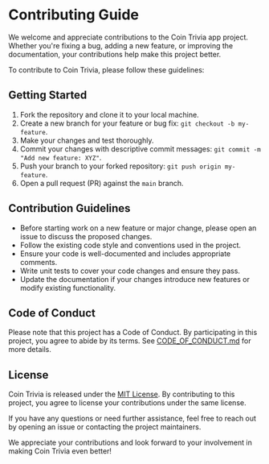 # Contributing Guide

We welcome and appreciate contributions to the Coin Trivia app project. Whether you're fixing a bug, adding a new feature, or improving the documentation, your contributions help make this project better.

To contribute to Coin Trivia, please follow these guidelines:

## Getting Started

1. Fork the repository and clone it to your local machine.
2. Create a new branch for your feature or bug fix: `git checkout -b my-feature`.
3. Make your changes and test thoroughly.
4. Commit your changes with descriptive commit messages: `git commit -m "Add new feature: XYZ"`.
5. Push your branch to your forked repository: `git push origin my-feature`.
6. Open a pull request (PR) against the `main` branch.

## Contribution Guidelines

- Before starting work on a new feature or major change, please open an issue to discuss the proposed changes.
- Follow the existing code style and conventions used in the project.
- Ensure your code is well-documented and includes appropriate comments.
- Write unit tests to cover your code changes and ensure they pass.
- Update the documentation if your changes introduce new features or modify existing functionality.

## Code of Conduct

Please note that this project has a Code of Conduct. By participating in this project, you agree to abide by its terms. See [CODE_OF_CONDUCT.md](CODE_OF_CONDUCT.md) for more details.

## License

Coin Trivia is released under the [MIT License](LICENSE). By contributing to this project, you agree to license your contributions under the same license.

If you have any questions or need further assistance, feel free to reach out by opening an issue or contacting the project maintainers.

We appreciate your contributions and look forward to your involvement in making Coin Trivia even better!
